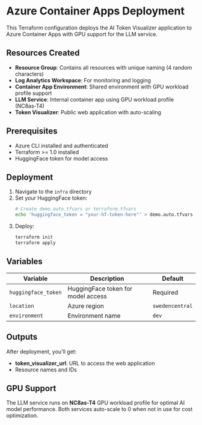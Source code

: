 # Azure Container Apps Deployment

This Terraform configuration deploys the AI Token Visualizer application to Azure Container Apps with GPU support for the LLM service.

## Resources Created

- **Resource Group**: Contains all resources with unique naming (4 random characters)
- **Log Analytics Workspace**: For monitoring and logging
- **Container App Environment**: Shared environment with GPU workload profile support
- **LLM Service**: Internal container app using GPU workload profile (NC8as-T4)
- **Token Visualizer**: Public web application with auto-scaling

## Prerequisites

- Azure CLI installed and authenticated
- Terraform >= 1.0 installed
- HuggingFace token for model access

## Deployment

1. Navigate to the `infra` directory
2. Set your HuggingFace token:
   ```bash
   # Create demo.auto.tfvars or terraform.tfvars
   echo 'huggingface_token = "your-hf-token-here"' > demo.auto.tfvars
   ```
3. Deploy:
   ```bash
   terraform init
   terraform apply
   ```

## Variables

| Variable | Description | Default |
|----------|-------------|---------|
| `huggingface_token` | HuggingFace token for model access | Required |
| `location` | Azure region | `swedencentral` |
| `environment` | Environment name | `dev` |

## Outputs

After deployment, you'll get:
- **token_visualizer_url**: URL to access the web application
- Resource names and IDs

## GPU Support

The LLM service runs on **NC8as-T4** GPU workload profile for optimal AI model performance. Both services auto-scale to 0 when not in use for cost optimization.
